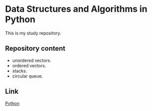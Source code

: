 # Data Structures and Algorithms in Python

This is my study repository.

## Repository content

* unordered vectors.
* ordered vectors.
* stacks.
* circular queue.



## Link

[Python](https://www.python.org/)
